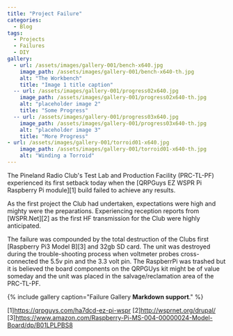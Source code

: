 ```yaml
---
title: "Project Failure"
categories:
  - Blog
tags:
  - Projects
  - Failures
  - DIY
gallery:
  - url: /assets/images/gallery-001/bench-x640.jpg
    image_path: /assets/images/gallery-001/bench-x640-th.jpg
    alt: "The Workbench"
    title: "Image 1 title caption"
  -- url: /assets/images/gallery-001/progress02x640.jpg
    image_path: /assets/images/gallery-001/progress02x640-th.jpg
    alt: "placeholder image 2"
    title: "Some Progress"
  -- url: /assets/images/gallery-001/progress03x640.jpg
    image_path: /assets/images/gallery-001/progress03x640-th.jpg
    alt: "placeholder image 3"
    title: "More Progress"
- url: /assets/images/gallery-001/torroid01-x640.jpg
    image_path: /assets/images/gallery-001/torroid01-x640-th.jpg
    alt: "Winding a Torroid"
---
```


The Pineland Radio Club's Test Lab and Production Facility (PRC-TL-PF) experienced its first setback today when the [QRPGuys EZ WSPR Pi Raspberry Pi module][1] build failed to achieve any results.

As the first project the Club had undertaken, expectations were high and mighty were the preparations.  Experiencing reception reports from [WSPR.Net][2] as the first HF transmission for the Club were highly anticipated.  

The failure was compounded by the total destruction of the Clubs first [Raspberry Pi3 Model B][3] and 32gb SD card.  The unit was destroyed during the trouble-shooting process when voltmeter probes cross-connected the 5.5v pin and the 3.3 volt pin.  The RaspberrPi was trashed but it is believed the board components on the QRPGUys kit might be of value someday and the unit was placed in the salvage/reclamation area of the PRC-TL-PF.

{% include gallery caption="Failure Gallery **Markdown support**." %}

[1]https://qrpguys.com/ha7dcd-ez-pi-wspr
[2]http://wsprnet.org/drupal/
[3]https://www.amazon.com/Raspberry-Pi-MS-004-00000024-Model-Board/dp/B01LPLPBS8

